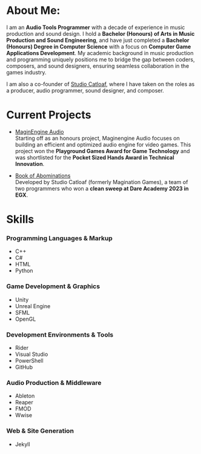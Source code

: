 # About Me:
I am an **Audio Tools Programmer** with a decade of experience in music production and sound design. 
I hold a **Bachelor (Honours) of Arts in Music Production and Sound Engineering**, and have just completed
a **Bachelor (Honours) Degree in Computer Science** with a focus on **Computer Game Applications Development**. 
My academic background in music production and programming uniquely positions me to bridge the gap between coders, 
composers, and sound designers, ensuring seamless collaboration in the games industry.

I am also a co-founder of [Studio Catloaf](https://janhuss.github.io/posts/The-Founding-of-Studio-Catloaf/), where I 
have taken on the roles as a producer, audio programmer, sound designer, and composer.

# Current Projects

- [MaginEngine Audio](https://janhuss.github.io/posts/Building-an-Audio-Engine/)
<br>Starting off as an honours project, Maginengine Audio focuses on building an efficient and optimized audio engine for video games.
This project won the **Playground Games Award for Game Technology** and was shortlisted for the **Pocket Sized Hands Award in Technical Innovation**.

- [Book of Abominations](https://janhuss.github.io/posts/Dare-Academy-2023/)
<br>Developed by Studio Catloaf (formerly Magination Games), a team of two programmers who won a **clean sweep at Dare Academy 2023 in EGX**.


# Skills

### Programming Languages & Markup

- C++
- C#
- HTML
- Python

### Game Development & Graphics

- Unity
- Unreal Engine
- SFML
- OpenGL

### Development Environments & Tools

- Rider
- Visual Studio
- PowerShell
- GitHub

### Audio Production & Middleware

- Ableton
- Reaper
- FMOD
- Wwise

### Web & Site Generation

- Jekyll
